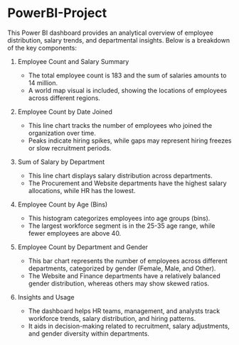 # PowerBI-Project
This Power BI dashboard provides an analytical overview of employee distribution, salary trends, and departmental insights.
Below is a breakdown of the key components:

1. Employee Count and Salary Summary  
   - The total employee count is 183 and the sum of salaries amounts to 14 million.  
   - A world map visual is included, showing the locations of employees across different regions.  

2. Employee Count by Date Joined
   - This line chart tracks the number of employees who joined the organization over time.  
   - Peaks indicate hiring spikes, while gaps may represent hiring freezes or slow recruitment periods.  

3. Sum of Salary by Department  
   - This line chart displays salary distribution across departments.  
   - The Procurement and Website departments have the highest salary allocations, while HR has the lowest.  

4. Employee Count by Age (Bins) 
   - This histogram categorizes employees into age groups (bins).  
   - The largest workforce segment is in the 25-35 age range, while fewer employees are above 40.  

5. Employee Count by Department and Gender
   - This bar chart represents the number of employees across different departments, categorized by gender (Female, Male, and Other).  
   - The Website and Finance departments have a relatively balanced gender distribution, whereas others may show skewed ratios.  

6. Insights and Usage
   - The dashboard helps HR teams, management, and analysts track workforce trends, salary distribution, and hiring patterns.  
   - It aids in decision-making related to recruitment, salary adjustments, and gender diversity within departments.  
